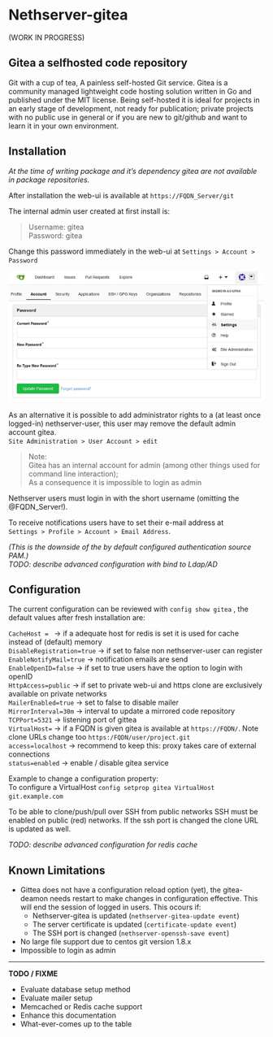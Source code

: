 Nethserver-gitea
=====================================

(WORK IN PROGRESS)

Gitea a selfhosted code repository
-------------------------------------

Git with a cup of tea, A painless self-hosted Git service. Gitea is a community managed lightweight code hosting solution written in Go and published under the MIT license. 
Being self-hosted it is ideal for projects in an early stage of development, not ready for publication; private projects with no public use in general or if you are new to git/github and want to learn it in your own environment.

Installation
------------

_At the time of writing package and it’s dependency gitea are not available in package repositories._  

 After installation the web-ui is available at `https://FQDN_Server/git` 

The internal admin user created at first install is:

> Username: gitea  
> Password: gitea  

Change this password immediately in the web-ui at `Settings > Account > Password`  

![alt text](resources/gittea_pass_small.png)

As an alternative it is possible to add administrator rights  to a (at least once logged-in) nethserver-user, this user may remove the default admin account gitea.  
`Site Administration > User Account > edit`  


>Note:  
> Gitea has an internal account for admin (among other things used for command line interaction);  
> As a consequence it is impossible to login as admin

Nethserver users must login in with the short username (omitting the @FQDN_Server!).  

To receive notifications users have to set their e-mail address at  
`Settings > Profile > Account > Email Address`.  

_(This is the downside of the by default configured authentication source PAM.)_  
_TODO: describe advanced configuration with bind to  Ldap/AD_

Configuration
-------------
 
 The current configuration can be reviewed with `config show gitea` , the default values after fresh installation are:

`CacheHost = ` -> if a adequate host for redis is set it is used for cache instead of (default) memory  
`DisableRegistration=true` -> if set to false non nethserver-user can register  
`EnableNotifyMail=true` -> notification emails are send  
`EnableOpenID=false` -> if set to true users have the option to login with openID  
`HttpAccess=public` -> if set to private web-ui and https clone are exclusively available on private networks  
`MailerEnabled=true` -> set to false to disable mailer  
`MirrorInterval=30m` -> interval to update a mirrored code repository  
`TCPPort=5321` -> listening port of gittea  
`VirtualHost=` -> if a FQDN is given gitea is available at `https://FQDN/`. Note clone URLs change too `https:/FQDN/user/project.git`  
`access=localhost` -> recommend to keep this:  proxy takes care of external connections  
`status=enabled` -> enable / disable gitea service  

Example to change a configuration property:  
To configure a VirtualHost  `config setprop gitea VirtualHost git.example.com`

To be able to clone/push/pull over SSH from public networks SSH must be enabled on public (red) networks. If the ssh port is changed the clone URL is updated as well.  

_TODO: describe advanced configuration for redis cache_

Known Limitations
-----------------

* Gittea does not have a configuration reload option (yet), the gitea-deamon needs restart to make changes in configuration effective. This will end the session of logged in users.
This ocours if:  
  * Nethserver-gitea is updated (`nethserver-gitea-update event`)
  * The server certificate is updated (`certificate-update event`)  
  * The SSH port is changed (`nethserver-openssh-save event`)  
* No large file support due to centos git version 1.8.x  
* Impossible to login as admin  

______________________________________

**TODO / FIXME**

* Evaluate database setup method
* Evaluate mailer setup
* Memcached or Redis cache support
* Enhance this documentation
* What-ever-comes up to the table
